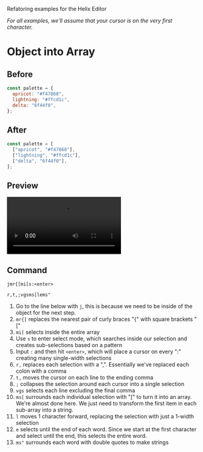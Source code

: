 Refatoring examples for the Helix Editor

_For all examples, we'll assume that your cursor is on the very first character._

# Object into Array

## Before

```js
const palette = {
  apricot: "#f47868",
  lightning: "#ffcd1c",
  delta: "6f44f0",
};
```

## After

```js
const palette = [
  ["apricot", "#f47868"],
  ["lightning", "#ffcd1c"],
  ["delta", "6f44f0"],
];
```

## Preview

<video controls>
  <source src="generated/object_into_array.mp4" type="video/mp4">
</video>

## Command

```
jmr{[mi[s:<enter>

r,t,;vgsms[lems"
```

1. Go to the line below with `j`, this is because we need to be inside of the object for the next step.
1. `mr{[` replaces the nearest pair of curly braces "\{" with square brackets "["
1. `mi[` selects inside the entire array
1. Use `s` to enter select mode, which searches inside our selection and creates sub-selections based on a pattern
1. Input `:` and then hit `<enter>`, which will place a cursor on every ":" creating many single-width selections
1. `r,` replaces each selection with a ",". Essentially we've replaced each colon with a comma
1. `t,` moves the cursor on each line to the ending comma
1. `;` collapses the selection around each cursor into a single selection
1. `vgs` selects each line excluding the final comma
1. `ms[` surrounds each individual selection with "[" to turn it into an array. We're almost done here. We just need to transform the first item in each sub-array into a string.
1. `l` moves 1 character forward, replacing the selection with just a 1-width selection
1. `e` selects until the end of each word. Since we start at the first character and select until the end, this selects the entire word.
1. `ms"` surrounds each word with double quotes to make strings

